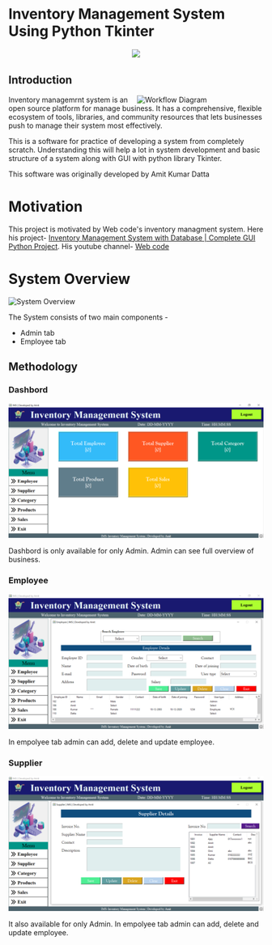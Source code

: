    # Inventory Management System Using Python Tkinter
<div align="center">
  <img src="https://www.biz4solutions.com/blog/wp-content/uploads/2020/07/banner_9_Jul.jpg">
</div>

## Introduction
<img src="http://itsourcecode.com/wp-content/uploads/2021/06/Inventory-Management-System-General-Use-Case-Diagram.png" alt="Workflow Diagram" align="right" width="250" />
Inventory managemrnt system is an open source platform for manage business. It has a comprehensive, flexible ecosystem of tools, libraries, and community resources that lets businesses push to manage their system most effectively.

This is a software for practice of developing a system from completely scratch. Understanding this will help a lot in system development and basic structure of a system along with GUI with python library Tkinter.

This software was originally developed by Amit Kumar Datta

# Motivation
This project is motivated by Web code's inventory managment system. Here his project- [Inventory Management System with Database | Complete GUI Python Project](https://www.youtube.com/playlist?list=PL4P8sY6zvjk6ef4lpm6XiwJVRahLCp6DI). His youtube channel- [Web code](https://www.youtube.com/channel/UCKJnF_GhwvmXqtGh9LePXpg)

# System Overview

![System Overview](http://itsourcecode.com/wp-content/uploads/2021/06/Inventory-Management-System-General-Use-Case-Diagram.png)

The System consists of two main components -

* Admin tab
* Employee tab

## Methodology
### Dashbord

![DAshbord](images/dashbord.png)

Dashbord is only available for only Admin. Admin can see full overview of business.

### Employee

![Employee](images/employee.png)

In empolyee tab admin can add, delete and update employee.

### Supplier

![Supploer](images/supplier.png)

It also available for only Admin. In empolyee tab admin can add, delete and update employee.



